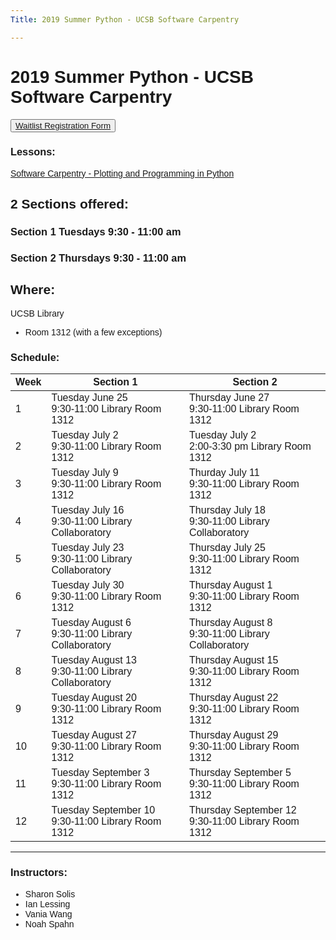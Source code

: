 ```yaml
---
Title: 2019 Summer Python - UCSB Software Carpentry

---
```

<style> body {font-family: sans-serif;}</style>
<link rel="stylesheet" href="https://stackpath.bootstrapcdn.com/bootstrap/4.3.1/css/bootstrap.min.css" integrity="sha384-ggOyR0iXCbMQv3Xipma34MD+dH/1fQ784/j6cY/iJTQUOhcWr7x9JvoRxT2MZw1T" crossorigin="anonymous">
<div class="container">

# 2019 Summer Python  - UCSB Software Carpentry

<button>[Waitlist Registration Form](https://docs.google.com/forms/d/e/1FAIpQLSeefc5qKvOl-DmUqTR9I5WQkU1_rtvGlXX_3SfAUmIUTNyzQQ/viewform?usp=sf_link)</button>

### Lessons:

   [Software Carpentry - Plotting and Programming in Python](https://swcarpentry.github.io/python-novice-gapminder/)

## 2 Sections offered:

### Section 1  Tuesdays 9:30 - 11:00 am
### Section 2  Thursdays 9:30 - 11:00 am

## Where:

UCSB Library

  - Room 1312 (with a few exceptions)


### Schedule:

| Week | Section 1                                                  | Section 2                                                        |
| ---- | ---------------------------------------------------------- | ---------------------------------------------------------------- |
| 1    | Tuesday    June   25 <br> 9:30-11:00 Library Room 1312     | Thursday June 27      <br> 9:30-11:00    Library Room 1312       |
| 2    | Tuesday    July   2  <br> 9:30-11:00 Library Room 1312     | Tuesday July      2   <br> 2:00-3:30 pm  Library Room 1312       |
| 3    | Tuesday    July   9  <br> 9:30-11:00 Library Room 1312     | Thurday July       11 <br> 9:30-11:00    Library Room 1312       |
| 4    | Tuesday    July   16 <br> 9:30-11:00 Library Collaboratory | Thursday July      18 <br> 9:30-11:00    Library Collaboratory   |
| 5    | Tuesday    July   23 <br> 9:30-11:00 Library Collaboratory | Thursday July      25 <br> 9:30-11:00    Library Room 1312       |
| 6    | Tuesday    July   30 <br> 9:30-11:00 Library Room 1312     | Thursday August    1  <br> 9:30-11:00    Library Room 1312       |
| 7    | Tuesday    August 6  <br> 9:30-11:00 Library Collaboratory | Thursday August    8  <br> 9:30-11:00    Library Collaboratory   |
| 8    | Tuesday    August 13 <br> 9:30-11:00 Library Collaboratory | Thursday August    15 <br> 9:30-11:00    Library Room 1312       |
| 9    | Tuesday    August 20 <br> 9:30-11:00 Library Room 1312     | Thursday August    22 <br> 9:30-11:00    Library Room 1312       |
| 10   | Tuesday    August 27 <br> 9:30-11:00 Library Room 1312     | Thursday August    29 <br> 9:30-11:00    Library Room 1312       |
| 11   | Tuesday September 3  <br> 9:30-11:00 Library Room 1312     | Thursday September 5  <br> 9:30-11:00    Library Room 1312       |
| 12   | Tuesday September 10 <br> 9:30-11:00 Library Room 1312     | Thursday September 12 <br> 9:30-11:00    Library Room 1312       |

----

### Instructors:

  - Sharon Solis
  - Ian Lessing
  - Vania Wang
  - Noah Spahn

</div>
